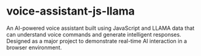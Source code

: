 # voice-assistant-js-llama
An AI-powered voice assistant built using JavaScript and LLAMA data that can understand voice commands and generate intelligent responses. Designed as a major project to demonstrate real-time AI interaction in a browser environment.
